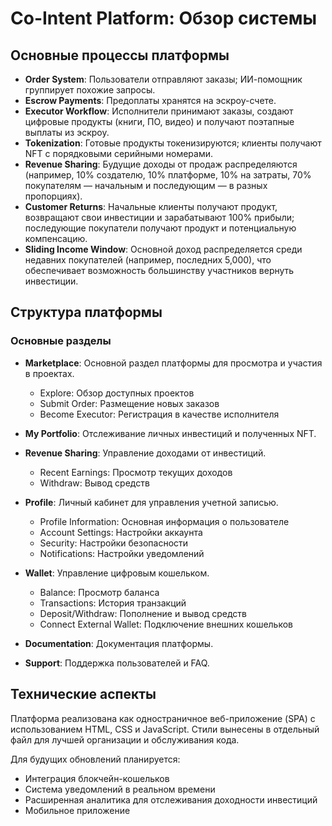 # Co-Intent Platform: Обзор системы

## Основные процессы платформы

- **Order System**: Пользователи отправляют заказы; ИИ-помощник группирует похожие запросы.
- **Escrow Payments**: Предоплаты хранятся на эскроу-счете.
- **Executor Workflow**: Исполнители принимают заказы, создают цифровые продукты (книги, ПО, видео) и получают поэтапные выплаты из эскроу.
- **Tokenization**: Готовые продукты токенизируются; клиенты получают NFT с порядковыми серийными номерами.
- **Revenue Sharing**: Будущие доходы от продаж распределяются (например, 10% создателю, 10% платформе, 10% на затраты, 70% покупателям — начальным и последующим — в разных пропорциях).
- **Customer Returns**: Начальные клиенты получают продукт, возвращают свои инвестиции и зарабатывают 100% прибыли; последующие покупатели получают продукт и потенциальную компенсацию.
- **Sliding Income Window**: Основной доход распределяется среди недавних покупателей (например, последних 5,000), что обеспечивает возможность большинству участников вернуть инвестиции.

## Структура платформы

### Основные разделы

- **Marketplace**: Основной раздел платформы для просмотра и участия в проектах.
  - Explore: Обзор доступных проектов
  - Submit Order: Размещение новых заказов
  - Become Executor: Регистрация в качестве исполнителя

- **My Portfolio**: Отслеживание личных инвестиций и полученных NFT.

- **Revenue Sharing**: Управление доходами от инвестиций.
  - Recent Earnings: Просмотр текущих доходов
  - Withdraw: Вывод средств

- **Profile**: Личный кабинет для управления учетной записью.
  - Profile Information: Основная информация о пользователе
  - Account Settings: Настройки аккаунта
  - Security: Настройки безопасности
  - Notifications: Настройки уведомлений

- **Wallet**: Управление цифровым кошельком.
  - Balance: Просмотр баланса
  - Transactions: История транзакций
  - Deposit/Withdraw: Пополнение и вывод средств
  - Connect External Wallet: Подключение внешних кошельков

- **Documentation**: Документация платформы.

- **Support**: Поддержка пользователей и FAQ.

## Технические аспекты

Платформа реализована как одностраничное веб-приложение (SPA) с использованием HTML, CSS и JavaScript. Стили вынесены в отдельный файл для лучшей организации и обслуживания кода.

Для будущих обновлений планируется:
- Интеграция блокчейн-кошельков
- Система уведомлений в реальном времени
- Расширенная аналитика для отслеживания доходности инвестиций
- Мобильное приложение

